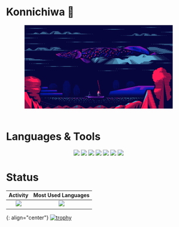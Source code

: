 # Konnichiwa 👋

<!-- pattern:Blueberry -->
<div align="center">
  <img width="80%" alt="GIF" src="assets/hermippe/空ピラルク.gif">
</div>
</br>

# Languages & Tools

<p align="center">
  <img src="https://img.shields.io/badge/-TypeScript-555?style=flat-square&logo=TypeScript"/>
  <img src="https://img.shields.io/badge/-JavaScript-555?style=flat-square&logo=JavaScript"/>
  <img src="https://img.shields.io/badge/-Angular-DD0031?style=flat-square&logo=Angular"/>
  <img src="https://img.shields.io/badge/-Vue.js-555?style=flat-square&logo=Vue.js"/>
  <img src="https://img.shields.io/badge/-Nuxt.js-555?style=flat-square&logo=Nuxt.js"/>
  <img src="https://img.shields.io/badge/-Visual Studio Code-007ACC?style=flat-square&logo=Visual Studio Code"/>
  <img src="https://img.shields.io/badge/-MacBook-555?style=flat-square&logo=Apple"/>
</p>

# Status

|                                                              Activity                                                               |                                     Most Used Languages                                      |
| :---------------------------------------------------------------------------------------------------------------------------------: | :------------------------------------------------------------------------------------------: |
| ![](https://github-readme-stats.vercel.app/api?username=mst-nsh&show_icons=true&theme=tokyonight&count_private=true&line_height=40) | ![](https://github-readme-stats.vercel.app/api/top-langs/?username=mst-nsh&theme=tokyonight) |

{: align="center"}
[![trophy](https://github-profile-trophy.vercel.app/?username=mst-nsh&theme=discord)](https://github.com/ryo-ma/github-profile-trophy)

<!-- pattern:Green -->
<!-- <img width="80%" alt="GIF" src="assets/hermippe/おばけソテツとラピュータ.gif">

</br>

# Languages & Tools

<p align="center">
  <img src="https://img.shields.io/badge/-TypeScript-555?style=flat-square&logo=typescript"/>
  <img src="https://img.shields.io/badge/-JavaScript-555?style=flat-square&logo=javascript"/>
  <img src="https://img.shields.io/badge/-Angular-DD0031?style=flat-square&logo=angular"/>
  <img src="https://img.shields.io/badge/-Vue.js-555?style=flat-square&logo=vue.js"/>
  <img src="https://img.shields.io/badge/-Visual Studio Code-007ACC?style=flat-square&logo=visual studio code"/>
  <img src="https://img.shields.io/badge/-MacBook-555?style=flat-square&logo=apple"/>
</p>

# Status

|                                                           Activity                                                            |                                  Most Used Languages                                   |
| :---------------------------------------------------------------------------------------------------------------------------: | :------------------------------------------------------------------------------------: |
| ![](https://github-readme-stats.vercel.app/api?username=mst-nsh&show_icons=true&theme=dark&count_private=true&line_height=40) | ![](https://github-readme-stats.vercel.app/api/top-langs/?username=mst-nsh&theme=dark) |

[![trophy](https://github-profile-trophy.vercel.app/?username=mst-nsh&theme=matrix)](https://github.com/ryo-ma/github-profile-trophy) -->
